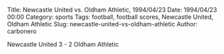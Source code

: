 Title: Newcastle United vs. Oldham Athletic, 1994/04/23
Date: 1994/04/23 00:00
Category: sports
Tags: football, football scores, Newcastle United, Oldham Athletic
Slug: newcastle-united-vs-oldham-athletic
Author: carbonero


Newcastle United 3 - 2 Oldham Athletic
